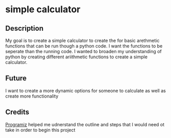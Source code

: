 # simple calculator

## Description

My goal is to create a simple calculator to create the for basic arethmetic functions that can be run though a python code. I want the functions to be seperate than the running code. I wanted to broaden my understanding of python by creating different ariithmetic functions to create a simple calculator.

## Future

I want to create a more dynamic options for someone to calculate as well as create more functionality

## Credits

[Programiz](https://www.programiz.com/python-programming/examples/calculator) helped me udnerstand the outline and steps that I would need ot take in order to begin this project
